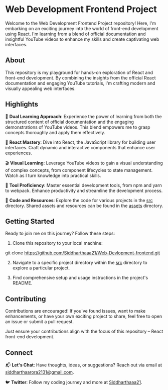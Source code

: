 # Web Development Frontend Project

Welcome to the Web Development Frontend Project repository! Here, I'm embarking on an exciting journey into the world of front-end development using React. I'm learning from a blend of official documentation and insightful YouTube videos to enhance my skills and create captivating web interfaces.

## About

This repository is my playground for hands-on exploration of React and front-end development. By combining the insights from the official React documentation and engaging YouTube tutorials, I'm crafting modern and visually appealing web interfaces.

## Highlights

📖 **Dual Learning Approach**: Experience the power of learning from both the structured content of official documentation and the engaging demonstrations of YouTube videos. This blend empowers me to grasp concepts thoroughly and apply them effectively.

🚀 **React Mastery**: Dive into React, the JavaScript library for building user interfaces. Craft dynamic and interactive components that enhance user experiences.

🎬 **Visual Learning**: Leverage YouTube videos to gain a visual understanding of complex concepts, from component lifecycles to state management. Watch as I turn knowledge into practical skills.

🔧 **Tool Proficiency**: Master essential development tools, from npm and yarn to webpack. Enhance productivity and streamline the development process.

🔗 **Code and Resources**: Explore the code for various projects in the [src](./src) directory. Shared assets and resources can be found in the [assets](./assets) directory.

## Getting Started

Ready to join me on this journey? Follow these steps:

1. Clone this repository to your local machine:

git clone https://github.com/Siddharthaaa21/Web-Devlopment-frontend.git


2. Navigate to a specific project directory within the [src](./src) directory to explore a particular project.

3. Find comprehensive setup and usage instructions in the project's README.

## Contributing

Contributions are encouraged! If you've found issues, want to make enhancements, or have your own exciting project to share, feel free to open an issue or submit a pull request.

Just ensure your contributions align with the focus of this repository – React front-end development.

## Connect

📬 **Let's Chat**: Have thoughts, ideas, or suggestions? Reach out via email at siddharthaarora2131@gmail.com.

🐦 **Twitter**: Follow my coding journey and more at [Siddharthaaa21](https://twitter.com/Siddharthaaa21).

